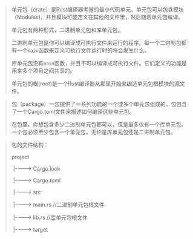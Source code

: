 > 单元包（crate）是Rust编译器考量的最小代码单元。单元包可以包含模块（Modules)，并且模块可能定义在其他的文件里，然后随着单元包编译。
>
> 单元包有两种形式，二进制单元包和库单元包。
>
> 二进制单元包是你可以编译成可执行文件来运行的程序。每一个二进制包都有一个`main`函数来定义可执行文件运行时的将会发生什么。
>
> 库单元包没有`main`函数，并且不可以编译成可执行文件。它们定义的功能是用来多个项目之间共享的。
>
> 单元包的根(root)是一个Rust编译器从那里开始来编造单元包根模块的源文件。

> 包（package）一包提供了一系列功能的一个或多个单元包组成的。包包含了一个Cargo.toml文件来描述如何编译这些单元包。
>
> 在包里，你想包含多少二进制单元包都可以，但是最多仅有一个库单元包。一个包必须至少包含一个单元包，无论是库单元包还是二进制单元包。

> 包的文件结构：
>
> project
>
> ​    |----> Cargo.lock
>
> ​    |----> Cargo.toml
>
> ​    |----> src
>
> ​            |----> main.rs  //二进制单元包根文件
>
> ​            |----> lib.rs   //库单元包根文件
>
> ​    |----> target